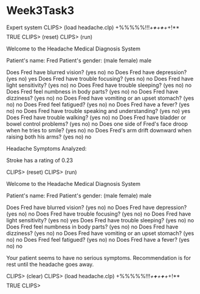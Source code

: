 # Week3Task3
Expert system 
CLIPS> (load headache.clp)
+%%%%%!!!*+**+**+**+**+*+!**$$$$
TRUE
CLIPS> (reset)
CLIPS> (run)

Welcome to the Headache Medical Diagnosis System

Patient's name: Fred
Patient's gender: (male female) male

Does Fred have blurred vision? (yes no) no
Does Fred have depression? (yes no) yes
Does Fred have trouble focusing? (yes no) no
Does Fred have light sensitivity? (yes no) no
Does Fred have trouble sleeping? (yes no) no
Does Fred feel numbness in body parts? (yes no) no
Does Fred have dizziness? (yes no) no
Does Fred have vomiting or an upset stomach? (yes no) no
Does Fred feel fatigued? (yes no) no
Does Fred have a fever? (yes no) no
Does Fred have trouble speaking and understanding? (yes no) yes
Does Fred have trouble walking? (yes no) no
Does Fred have bladder or bowel control problems? (yes no) no
Does one side of Fred's face droop when he tries to smile? (yes no) no
Does Fred's arm drift downward when raising both his arms? (yes no) no

Headache Symptoms Analyzed:

   Stroke has a rating of 0.23

CLIPS> (reset)
CLIPS> (run)

Welcome to the Headache Medical Diagnosis System

Patient's name: Fred
Patient's gender: (male female) male

Does Fred have blurred vision? (yes no) no
Does Fred have depression? (yes no) no
Does Fred have trouble focusing? (yes no) no
Does Fred have light sensitivity? (yes no) yes
Does Fred have trouble sleeping? (yes no) no
Does Fred feel numbness in body parts? (yes no) no
Does Fred have dizziness? (yes no) no
Does Fred have vomiting or an upset stomach? (yes no) no
Does Fred feel fatigued? (yes no) no
Does Fred have a fever? (yes no) no

Your patient seems to have no serious symptoms.
Recommendation is for rest until the headache goes away.

CLIPS> (clear)
CLIPS> (load headache.clp)
+%%%%%!!!*+**+**+**+**+*+!**$$$$
TRUE
CLIPS>
